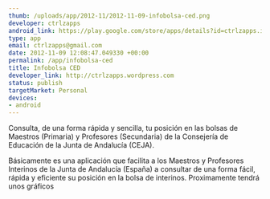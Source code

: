 ```yaml
--- 
thumb: /uploads/app/2012-11/2012-11-09-infobolsa-ced.png
developer: ctrlzapps
android_link: https://play.google.com/store/apps/details?id=ctrlzapps.infobolsaced
type: app
email: ctrlzapps@gmail.com
date: 2012-11-09 12:08:47.049330 +00:00
permalink: /app/infobolsa-ced
title: Infobolsa CED
developer_link: http://ctrlzapps.wordpress.com
status: publish
targetMarket: Personal
devices: 
- android
---
```


Consulta, de una forma rápida y sencilla, tu posición en las bolsas de Maestros (Primaria) y Profesores (Secundaria) de la Consejería de Educación de la Junta de Andalucía (CEJA).

Básicamente es una aplicación que facilita a los Maestros y Profesores Interinos de la Junta de Andalucía (España) a consultar de una forma fácil, rápida y eficiente su posición en la bolsa de interinos.
Proximamente tendrá unos gráficos

